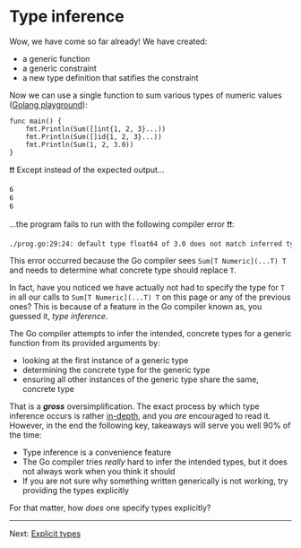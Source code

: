 # Type inference

Wow, we have come so far already! We have created:

* a generic function
* a generic constraint
* a new type definition that satifies the constraint

Now we can use a single function to sum various types of numeric values ([Golang playground](https://gotipplay.golang.org/p/_PLH2reLokI)):

```golang
func main() {
	fmt.Println(Sum([]int{1, 2, 3}...))
	fmt.Println(Sum([]id{1, 2, 3}...))
	fmt.Println(Sum(1, 2, 3.0))
}
```

:exclamation::exclamation: Except instead of the expected output...

```bash
6
6
6
```

...the program fails to run with the following compiler error :exclamation::exclamation::

```bash
./prog.go:29:24: default type float64 of 3.0 does not match inferred type int for T
```

This error occurred because the Go compiler sees `Sum[T Numeric](...T) T` and needs to determine what concrete type should replace `T`.

In fact, have you noticed we have actually not had to specify the type for `T` in all our calls to `Sum[T Numeric](...T) T` on this page or any of the previous ones? This is because of a feature in the Go compiler known as, you guessed it, _type inference_.

The Go compiler attempts to infer the intended, concrete types for a generic function from its provided arguments by:

* looking at the first instance of a generic type
* determining the concrete type for the generic type
* ensuring all other instances of the generic type share the same, concrete type

That is a _**gross**_ oversimplification. The exact process by which type inference occurs is rather [in-depth](https://go.googlesource.com/proposal/+/refs/heads/master/design/43651-type-parameters.md#Type-inference), and you _are_ encouraged to read it. However, in the end the following key, takeaways will serve you well 90% of the time:

* Type inference is a convenience feature
* The Go compiler tries _really_ hard to infer the intended types, but it does not always work when you think it should
* If you are not sure why something written generically is not working, try providing the types explicitly

For that matter, how _does_ one specify types explicitly? 

---

Next: [Explicit types](./08-explicit-types.md)
